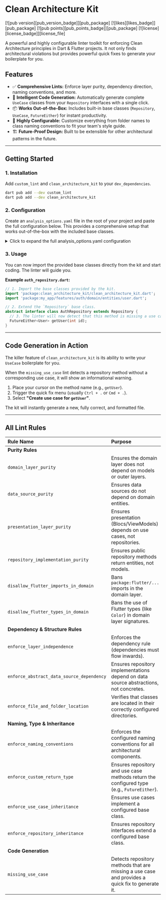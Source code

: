 # Clean Architecture Kit

[![pub version][pub_version_badge]][pub_package]
[![likes][likes_badge]][pub_package]
[![pub points][pub_points_badge]][pub_package]
[![license][license_badge]][license_file]

A powerful and highly configurable linter toolkit for enforcing Clean Architecture principles in Dart & Flutter projects. It not only finds architectural violations but provides powerful quick fixes to generate your boilerplate for you.

## Features

-   ✅ **Comprehensive Lints:** Enforce layer purity, dependency direction, naming conventions, and more.
-   🚀 **Intelligent Code Generation:** Automatically generate complete `UseCase` classes from your `Repository` interfaces with a single click.
-   📦 **Works Out-of-the-Box:** Includes built-in base classes (`Repository`, `UseCase`, `FutureEither`) for instant productivity.
-   🔧 **Highly Configurable:** Customize everything from folder names to class naming conventions to fit your team's style guide.
-   🏗️ **Future-Proof Design:** Built to be extensible for other architectural patterns in the future.

---

## Getting Started

### 1. Installation

Add `custom_lint` and `clean_architecture_kit` to your `dev_dependencies`.

```sh
dart pub add --dev custom_lint
dart pub add --dev clean_architecture_kit
```

### 2. Configuration

Create an `analysis_options.yaml` file in the root of your project and paste the full configuration below. This provides a comprehensive setup that works out-of-the-box with the included base classes.

<details>
<summary>Click to expand the full analysis_options.yaml configuration</summary>

```yaml
# This is the full, recommended configuration for the `clean_architecture_kit` package.
# Copy and paste this entire content into your `analysis_options.yaml` file.

analyzer:
  plugins:
    # The custom_lint framework discovers all other lint packages, like `clean_architecture_kit`,
    # automatically from your project's dev_dependencies.
    - custom_lint

# The top-level `custom_lint` key manages all custom linting.
custom_lint:
  rules:
    # --- ENABLE/DISABLE INDIVIDUAL LINT RULES ---
    # To disable a rule, set its value to `false`.
    
    # Purity Rules
    - domain_layer_purity: true
    - data_source_purity: true
    - presentation_layer_purity: true
    - repository_implementation_purity: true
    - disallow_flutter_imports_in_domain: true
    - disallow_flutter_types_in_domain: true
    
    # Dependency & Structure Rules
    - enforce_layer_independence: true
    - enforce_abstract_data_source_dependency: true
    - enforce_file_and_folder_location: true

    # Naming, Type Safety & Inheritance Rules
    - enforce_naming_conventions: true
    - enforce_custom_return_type: true
    - enforce_use_case_inheritance: true
    - enforce_repository_inheritance: true

    # Code Generation Rule
    - missing_use_case: true

    # --- SHARED CONFIGURATION for the 'clean_architecture_kit' plugin ---
    # The configuration map is provided as a special entry in the rules list.
    - clean_architecture:
      # [SECTION 1: PROJECT STRUCTURE]
      project_structure: 'feature_first' # Options: 'layer_first' or 'feature_first'
    
      # For 'feature_first' structure.
      feature_first_paths:
        features_root: "features"
    
      # For 'layer_first' structure.
      layer_first_paths:
        domain: "domain"
        data: "data"
        presentation: "presentation"
    
      # [SECTION 2: LAYER & DIRECTORY DEFINITIONS]
      # Define the canonical names for your sub-directories.
      layer_definitions:
        domain:
          entities: ['entities']
          repositories: ['repositories']
          use_cases: ['usecases']
        data:
          repositories: ['repositories']
          data_sources: ['datasources']
          models: ['models']
        presentation:
          managers: ['bloc', 'cubit', 'provider']
    
      # [SECTION 3: NAMING CONVENTIONS]
      # Use {{name}} as a placeholder for the base name (e.g., 'Auth' in 'AuthRepository').
      naming_conventions:
        model: '{{name}}Model'
        use_case: '{{name}}Usecase'
        use_case_record_parameter: '_{{name}}Params'
        repository_interface: '{{name}}Repository'
        repository_implementation: '{{name}}RepositoryImpl'
        data_source_interface: '{{name}}DataSource'
        data_source_implementation: 'Default{{name}}DataSource'
    
      # [SECTION 4: TYPE SAFETY RULES]
      # These paths point to the base classes provided by `clean_architecture_kit` itself.
      type_safety:
        return_type_name: ['FutureEither']
        import_path: ['package:clean_architecture_kit/clean_architecture_kit.dart']
        apply_to: ['usecases', 'repository_interface']
    
      # [SECTION 5: INHERITANCE AND BASE CLASSES]
      # These paths also point to the base classes provided by `clean_architecture_kit`.
      inheritance:
        repository_base_path: 'package:clean_architecture_kit/clean_architecture_kit.dart'
        repository_base_name: 'Repository'
      
        unary_use_case_path: 'package:clean_architecture_kit/clean_architecture_kit.dart'
        unary_use_case_name: 'UnaryUsecase'
    
        nullary_use_case_path: 'package:clean_architecture_kit/clean_architecture_kit.dart'
        nullary_use_case_name: 'NullaryUsecase'
    
      # [SECTION 6: GENERATION OPTIONS] (Optional)
      # Uncomment and configure this section to add annotations to generated use cases.
      generation_options:
        use_case_annotations:
          - import_path: 'package:injectable/injectable.dart'
            annotation_text: 'Injectable()'
```

</details>

### 3. Usage

You can now import the provided base classes directly from the kit and start coding. The linter will guide you.

**Example `auth_repository.dart`:**

```dart
// 1. Import the base classes provided by the kit.
import 'package:clean_architecture_kit/clean_architecture_kit.dart';
import 'package:my_app/features/auth/domain/entities/user.dart';

// 2. Extend the `Repository` base class.
abstract interface class AuthRepository extends Repository {
  // 3. The linter will now detect that this method is missing a use case!
  FutureEither<User> getUser(int id);
}
```

---

## Code Generation in Action

The killer feature of `clean_architecture_kit` is its ability to write your `UseCase` boilerplate for you.

When the `missing_use_case` lint detects a repository method without a corresponding use case, it will show an informational warning.

1.  Place your cursor on the method name (e.g., `getUser`).
2.  Trigger the quick fix menu (usually `Ctrl + .` or `Cmd + .`).
3.  Select **"Create use case for `getUser`"**.

The kit will instantly generate a new, fully correct, and formatted file.

---

## All Lint Rules

| Rule Name                                 | Purpose                                                                                         |
|:------------------------------------------|:------------------------------------------------------------------------------------------------|
| **Purity Rules**                          |                                                                                                 |
| `domain_layer_purity`                     | Ensures the domain layer does not depend on models or outer layers.                             |
| `data_source_purity`                      | Ensures data sources do not depend on domain entities.                                          |
| `presentation_layer_purity`               | Ensures presentation (Blocs/ViewModels) depends on use cases, not repositories.                 |
| `repository_implementation_purity`        | Ensures public repository methods return entities, not models.                                  |
| `disallow_flutter_imports_in_domain`      | Bans `package:flutter/...` imports in the domain layer.                                         |
| `disallow_flutter_types_in_domain`        | Bans the use of Flutter types (like `Color`) in domain layer signatures.                        |
| **Dependency & Structure Rules**          |                                                                                                 |
| `enforce_layer_independence`              | Enforces the dependency rule (dependencies must flow inwards).                                  |
| `enforce_abstract_data_source_dependency` | Ensures repository implementations depend on data source abstractions, not concretes.           |
| `enforce_file_and_folder_location`        | Verifies that classes are located in their correctly configured directories.                    |
| **Naming, Type & Inheritance**            |                                                                                                 |
| `enforce_naming_conventions`              | Enforces the configured naming conventions for all architectural components.                    |
| `enforce_custom_return_type`              | Ensures repository and use case methods return the configured type (e.g., `FutureEither`).      |
| `enforce_use_case_inheritance`            | Ensures use cases implement a configured base class.                                            |
| `enforce_repository_inheritance`          | Ensures repository interfaces extend a configured base class.                                   |
| **Code Generation**                       |                                                                                                 |
| `missing_use_case`                        | Detects repository methods that are missing a use case and provides a quick fix to generate it. |
